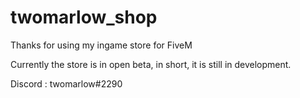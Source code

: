 # twomarlow_shop

Thanks for using my ingame store for FiveM

Currently the store is in open beta, in short, it is still in development.

Discord : twomarlow#2290
